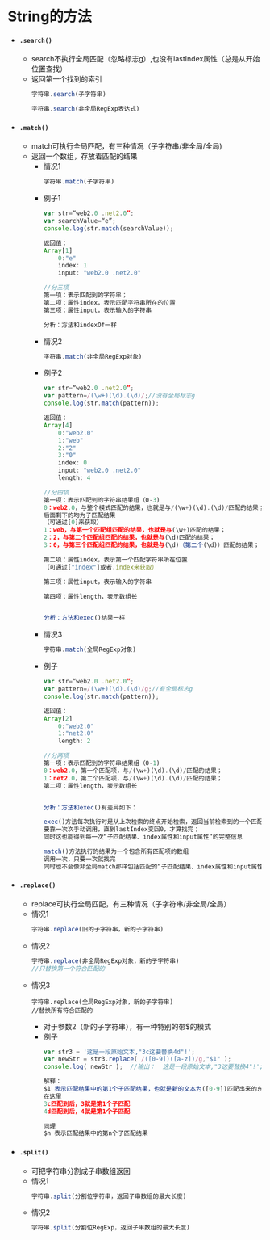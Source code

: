 # String的方法

- #### `.search()`
    - search不执行全局匹配（忽略标志g）,也没有lastIndex属性（总是从开始位置查找）
    - 返回第一个找到的索引
        ```js
        字符串.search(子字符串)
        ```
        ```js
        字符串.search(非全局RegExp表达式)
        ```

- #### `.match()`
    - match可执行全局匹配，有三种情况（子字符串/非全局/全局)
    - 返回一个数组，存放着匹配的结果     
        - 情况1
            ```js
            字符串.match(子字符串)
            ```
        - 例子1
            ```js
            var str=“web2.0 .net2.0”;
            var searchValue=“e”;
            console.log(str.match(searchValue));
            
            返回值：
            Array[1]
                0:"e"
                index: 1
                input: "web2.0 .net2.0"
            
            //分三项
            第一项：表示匹配到的字符串；
            第二项：属性index，表示匹配字符串所在的位置
            第三项：属性input，表示输入的字符串
            
            分析：方法和indexOf一样
            ```
        - 情况2
            ```js
            字符串.match(非全局RegExp对象)
            ```
        - 例子2
            ```js
            var str=“web2.0 .net2.0”;
            var pattern=/(\w+)(\d).(\d)/;//没有全局标志g
            console.log(str.match(pattern));
            
            返回值：
            Array[4]
                0:"web2.0"
                1:"web"
                2:"2"
                3:"0"
                index: 0
                input: "web2.0 .net2.0"
                length: 4
            
            //分四项
            第一项：表示匹配到的字符串结果组（0-3)
            0：web2.0，与整个模式匹配的结果，也就是与/(\w+)(\d).(\d)/匹配的结果；
            后面剩下的均为子匹配结果
            （可通过[0]来获取）
            1：web，与第一个匹配组匹配的结果，也就是与(\w+)匹配的结果；
            2：2，与第二个匹配组匹配的结果，也就是与(\d)匹配的结果；
            3：0，与第三个匹配组匹配的结果，也就是与(\d)（第二个(\d)）匹配的结果；
            
            第二项：属性index，表示第一个匹配字符串所在位置
            （可通过["index"]或者.index来获取）
            
            第三项：属性input，表示输入的字符串
            
            第四项：属性length，表示数组长
            
            
            分析：方法和exec()结果一样
            ```
        - 情况3
            ```js
            字符串.match(全局RegExp对象)
            ```
        - 例子
            ```js
            var str=“web2.0 .net2.0”;
            var pattern=/(\w+)(\d).(\d)/g;//有全局标志g
            console.log(str.match(pattern));
            
            返回值：
            Array[2]
                0:"web2.0"
                1:"net2.0"
                length: 2
            
            //分两项
            第一项：表示匹配到的字符串结果组（0-1)
            0：web2.0，第一个匹配项，与/(\w+)(\d).(\d)/匹配的结果；
            1：net2.0，第二个匹配项，与/(\w+)(\d).(\d)/匹配的结果；
            第二项：属性length，表示数组长
            
            
            分析：方法和exec()有差异如下：
            
            exec()方法每次执行时是从上次检索的终点开始检索，返回当前检索到的一个匹配项信息
            要靠一次次手动调用，直到lastIndex变回0，才算找完；
            同时这也能得到每一次“子匹配结果、index属性和input属性”的完整信息
            
            match()方法执行的结果为一个包含所有匹配项的数组
            调用一次，只要一次就找完
            同时也不会像非全局match那样包括匹配的“子匹配结果、index属性和input属性”。
            ```

- #### `.replace()`
    - replace可执行全局匹配，有三种情况（子字符串/非全局/全局）
    - 情况1
        ```js
        字符串.replace(旧的子字符串，新的子字符串)
        ```
    - 情况2
        ```js
        字符串.replace(非全局RegExp对象，新的子字符串)
        //只替换第一个符合匹配的
        ```
    - 情况3
        ```
        字符串.replace(全局RegExp对象，新的子字符串)
        //替换所有符合匹配的
        ```
        - 对于参数2（新的子字符串），有一种特别的带$的模式
        - 例子
            ```js
            var str3 = '这是一段原始文本,"3c这要替换4d"!';
            var newStr = str3.replace( /([0-9])([a-z])/g,"$1" );
            console.log( newStr );  //输出：  这是一段原始文本,"3这要替换4"!';
            
            解释：
            $1 表示匹配结果中的第1个子匹配结果，也就是新的文本为([0-9])匹配出来的东西
            在这里
            3c匹配到后，3就是第1个子匹配
            4d匹配到后，4就是第1个子匹配
            
            同理
            $n 表示匹配结果中的第n个子匹配结果
            ```

- #### `.split()`
    - 可把字符串分割成子串数组返回
    - 情况1
        ```js
        字符串.split(分割位字符串，返回子串数组的最大长度)
        ```
    - 情况2
        ```js
        字符串.split(分割位RegExp，返回子串数组的最大长度)
        ```